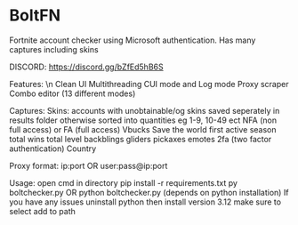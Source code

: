 # BoltFN
Fortnite account checker using Microsoft authentication. Has many captures including skins

DISCORD: https://discord.gg/bZfEd5hB6S

Features: \n
Clean UI
Multithreading
CUI mode and Log mode
Proxy scraper
Combo editor (13 different modes)

Captures:
Skins: accounts with unobtainable/og skins saved seperately in results folder otherwise sorted into quantities eg 1-9, 10-49 ect
NFA (non full access) or FA (full access)
Vbucks
Save the world
first active season
total wins
total level
backblings
gliders
pickaxes
emotes
2fa (two factor authentication)
Country

Proxy format:
ip:port 
OR
user:pass@ip:port 

Usage:
open cmd in directory
pip install -r requirements.txt
py boltchecker.py
OR
python boltchecker.py
(depends on python installation)
If you have any issues uninstall python then install version 3.12 make sure to select add to path



